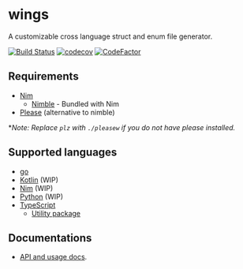 # wings

A customizable cross language struct and enum file generator.

[![Build Status](https://travis-ci.org/binhonglee/wings.svg?branch=master)](https://travis-ci.org/binhonglee/wings)
[![codecov](https://codecov.io/gh/binhonglee/wings/branch/master/graph/badge.svg)](https://codecov.io/gh/binhonglee/wings)
[![CodeFactor](https://www.codefactor.io/repository/github/binhonglee/wings/badge)](https://www.codefactor.io/repository/github/binhonglee/wings)

## Requirements

- [Nim](https://nim-lang.org/)
    - [Nimble](https://github.com/nim-lang/nimble) - Bundled with Nim
- [Please](https://please.build) (alternative to nimble)

\*_Note: Replace `plz` with `./pleasew` if you do not have please installed._

## Supported languages

- [go](http://golang.org/)
- [Kotlin](https://kotlinlang.org) (WIP)
- [Nim](https://nim-lang.org/) (WIP)
- [Python](https://www.python.org/) (WIP)
- [TypeScript](https://www.typescriptlang.org)
    - [Utility package](https://github.com/binhonglee/wings-ts-util)

## Documentations

- [API and usage docs](https://wings.sh).
